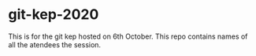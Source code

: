 # git-kep-2020
This is for the git kep hosted on 6th October. This repo contains names of all the atendees the session.
